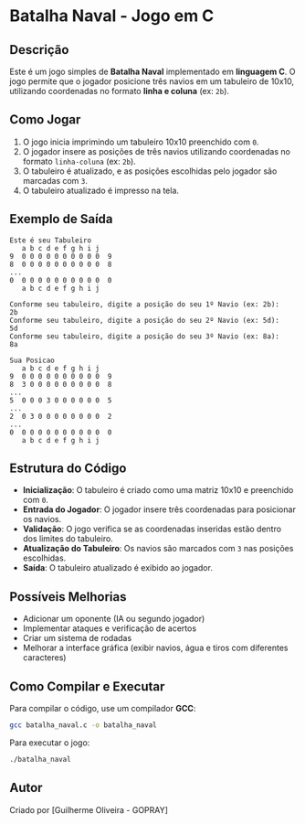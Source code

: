 # Batalha Naval - Jogo em C

## Descrição
Este é um jogo simples de **Batalha Naval** implementado em **linguagem C**. O jogo permite que o jogador posicione três navios em um tabuleiro de 10x10, utilizando coordenadas no formato **linha e coluna** (ex: `2b`).

## Como Jogar
1. O jogo inicia imprimindo um tabuleiro 10x10 preenchido com `0`.
2. O jogador insere as posições de três navios utilizando coordenadas no formato `linha-coluna` (ex: `2b`).
3. O tabuleiro é atualizado, e as posições escolhidas pelo jogador são marcadas com `3`.
4. O tabuleiro atualizado é impresso na tela.

## Exemplo de Saída
```
Este é seu Tabuleiro
   a b c d e f g h i j
9  0 0 0 0 0 0 0 0 0 0  9
8  0 0 0 0 0 0 0 0 0 0  8
...
0  0 0 0 0 0 0 0 0 0 0  0
   a b c d e f g h i j

Conforme seu tabuleiro, digite a posição do seu 1º Navio (ex: 2b):
2b
Conforme seu tabuleiro, digite a posição do seu 2º Navio (ex: 5d):
5d
Conforme seu tabuleiro, digite a posição do seu 3º Navio (ex: 8a):
8a

Sua Posicao
   a b c d e f g h i j
9  0 0 0 0 0 0 0 0 0 0  9
8  3 0 0 0 0 0 0 0 0 0  8
...
5  0 0 0 3 0 0 0 0 0 0  5
...
2  0 3 0 0 0 0 0 0 0 0  2
...
0  0 0 0 0 0 0 0 0 0 0  0
   a b c d e f g h i j
```

## Estrutura do Código
- **Inicialização**: O tabuleiro é criado como uma matriz 10x10 e preenchido com `0`.
- **Entrada do Jogador**: O jogador insere três coordenadas para posicionar os navios.
- **Validação**: O jogo verifica se as coordenadas inseridas estão dentro dos limites do tabuleiro.
- **Atualização do Tabuleiro**: Os navios são marcados com `3` nas posições escolhidas.
- **Saída**: O tabuleiro atualizado é exibido ao jogador.

## Possíveis Melhorias
- Adicionar um oponente (IA ou segundo jogador)
- Implementar ataques e verificação de acertos
- Criar um sistema de rodadas
- Melhorar a interface gráfica (exibir navios, água e tiros com diferentes caracteres)

## Como Compilar e Executar
Para compilar o código, use um compilador **GCC**:
```bash
gcc batalha_naval.c -o batalha_naval
```
Para executar o jogo:
```bash
./batalha_naval
```

## Autor
Criado por [Guilherme Oliveira - GOPRAY]


